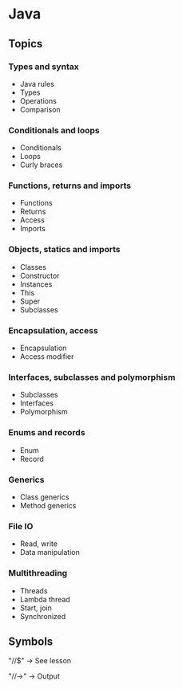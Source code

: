 
# Java

## Topics

### Types and syntax

- Java rules
- Types
- Operations
- Comparison

### Conditionals and loops

- Conditionals
- Loops
- Curly braces

### Functions, returns and imports

- Functions
- Returns
- Access
- Imports

### Objects, statics and imports

- Classes
- Constructor
- Instances
- This
- Super
- Subclasses

### Encapsulation, access

- Encapsulation
- Access modifier

### Interfaces, subclasses and polymorphism

- Subclasses
- Interfaces
- Polymorphism

### Enums and records

- Enum
- Record

### Generics

- Class generics
- Method generics

### File IO

- Read, write
- Data manipulation

### Multithreading

- Threads
- Lambda thread
- Start, join
- Synchronized

## Symbols

"//$"  -> See lesson

"//->" -> Output
